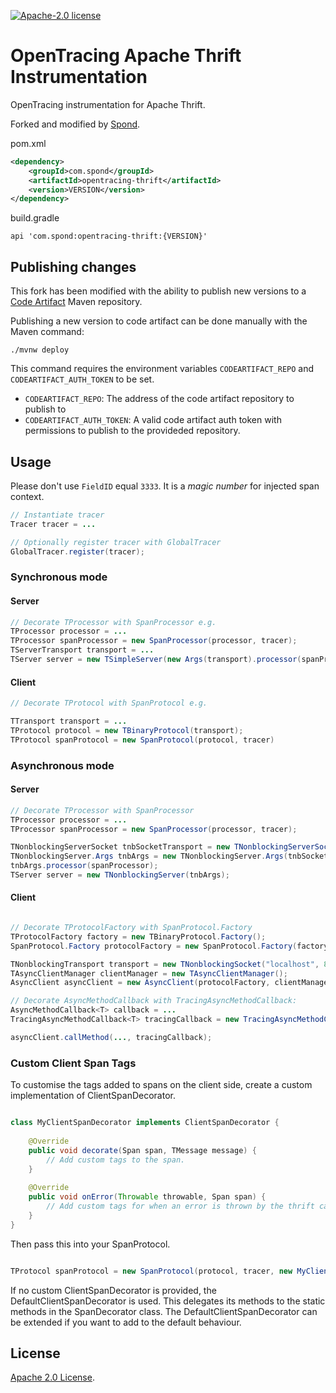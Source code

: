[![Apache-2.0 license](https://img.shields.io/badge/license-Apache%202.0-blue.svg)](https://opensource.org/licenses/Apache-2.0)

# OpenTracing Apache Thrift Instrumentation
OpenTracing instrumentation for Apache Thrift. 

Forked and modified by [Spond](https://spond.com).

pom.xml
```xml
<dependency>
    <groupId>com.spond</groupId>
    <artifactId>opentracing-thrift</artifactId>
    <version>VERSION</version>
</dependency>
```

build.gradle
```
api 'com.spond:opentracing-thrift:{VERSION}'
```

## Publishing changes

This fork has been modified with the ability to publish new versions to a [Code Artifact](https://aws.amazon.com/codeartifact/) Maven repository.

Publishing a new version to code artifact can be done manually with the Maven command:
```
./mvnw deploy
```
This command requires the environment variables `CODEARTIFACT_REPO` and `CODEARTIFACT_AUTH_TOKEN` to be set.
- `CODEARTIFACT_REPO`: The address of the code artifact repository to publish to
- `CODEARTIFACT_AUTH_TOKEN`: A valid code artifact auth token with permissions to publish to the provideded repository.

## Usage

Please don't use `FieldID` equal `3333`. It is a _magic number_ for injected span context.

```java
// Instantiate tracer
Tracer tracer = ...

// Optionally register tracer with GlobalTracer
GlobalTracer.register(tracer);

```
### Synchronous mode

####  Server

```java
// Decorate TProcessor with SpanProcessor e.g.
TProcessor processor = ...
TProcessor spanProcessor = new SpanProcessor(processor, tracer);
TServerTransport transport = ...
TServer server = new TSimpleServer(new Args(transport).processor(spanProcessor));

```

#### Client

```java
// Decorate TProtocol with SpanProtocol e.g.

TTransport transport = ...
TProtocol protocol = new TBinaryProtocol(transport);
TProtocol spanProtocol = new SpanProtocol(protocol, tracer)

```

### Asynchronous mode

#### Server

```java
// Decorate TProcessor with SpanProcessor
TProcessor processor = ...
TProcessor spanProcessor = new SpanProcessor(processor, tracer);

TNonblockingServerSocket tnbSocketTransport = new TNonblockingServerSocket(8890, 30000);
TNonblockingServer.Args tnbArgs = new TNonblockingServer.Args(tnbSocketTransport);
tnbArgs.processor(spanProcessor);
TServer server = new TNonblockingServer(tnbArgs);

```

#### Client

```java

// Decorate TProtocolFactory with SpanProtocol.Factory
TProtocolFactory factory = new TBinaryProtocol.Factory();
SpanProtocol.Factory protocolFactory = new SpanProtocol.Factory(factory, tracer, false);

TNonblockingTransport transport = new TNonblockingSocket("localhost", 8890);
TAsyncClientManager clientManager = new TAsyncClientManager();
AsyncClient asyncClient = new AsyncClient(protocolFactory, clientManager, transport);

// Decorate AsyncMethodCallback with TracingAsyncMethodCallback:
AsyncMethodCallback<T> callback = ...
TracingAsyncMethodCallback<T> tracingCallback = new TracingAsyncMethodCallback(callback, protocolFactory);

asyncClient.callMethod(..., tracingCallback);

```

### Custom Client Span Tags
To customise the tags added to spans on the client side, create a custom implementation of ClientSpanDecorator.

```java

class MyClientSpanDecorator implements ClientSpanDecorator {
    
    @Override
    public void decorate(Span span, TMessage message) {
        // Add custom tags to the span.
    }
    
    @Override
    public void onError(Throwable throwable, Span span) {
        // Add custom tags for when an error is thrown by the thrift call.
    }
}

```

Then pass this into your SpanProtocol.

```java

TProtocol spanProtocol = new SpanProtocol(protocol, tracer, new MyClientSpanDecorator() );

```

If no custom ClientSpanDecorator is provided, the DefaultClientSpanDecorator is used.
This delegates its methods to the static methods in the SpanDecorator class.
The DefaultClientSpanDecorator can be extended if you want to add to the default behaviour.

## License

[Apache 2.0 License](./LICENSE).

[ci-img]: https://travis-ci.org/opentracing-contrib/java-thrift.svg?branch=master
[ci]: https://travis-ci.org/opentracing-contrib/java-thrift
[cov-img]: https://coveralls.io/repos/github/opentracing-contrib/java-thrift/badge.svg?branch=master
[cov]: https://coveralls.io/github/opentracing-contrib/java-thrift?branch=master
[maven-img]: https://img.shields.io/maven-central/v/io.opentracing.contrib/opentracing-thrift.svg
[maven]: http://search.maven.org/#search%7Cga%7C1%7Copentracing-thrift
